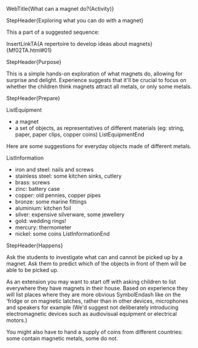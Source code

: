 WebTitle{What can a magnet do?(Activity)}

StepHeader{Exploring what you can do with a magnet}

This a part of a suggested sequence:

InsertLinkTA{A repertoire to develop ideas about magnets}{Mf02TA.html#01}

StepHeader{Purpose}

This is a simple hands-on exploration of what magnets do, allowing for surprise and delight. Experience suggests that it&apos;ll be crucial to focus on whether the children think magnets attract all metals, or only some metals.

StepHeader{Prepare}

ListEquipment
- a magnet
- a set of objects, as representatives of different materials (eg: string, paper, paper clips, copper coins)
ListEquipmentEnd

Here are some suggestions for everyday objects made of different metals.

ListInformation
- iron and steel: nails and screws
- stainless steel: some kitchen sinks, cutlery
- brass: screws
- zinc: battery case
- copper: old pennies, copper pipes
- bronze: some marine fittings
- aluminium: kitchen foil
- silver: expensive silverware, some jewellery
- gold: wedding rings!
- mercury: thermometer
- nickel: some coins
ListInformationEnd


StepHeader{Happens}

Ask the students to investigate what can and cannot be picked up by a magnet.  Ask them to predict which of the objects in front of them will be able to be picked up.

As an extension you may want to start off with asking children to list everywhere they have magnets in their house.  Based on experience they will list places where they are more obvious SymbolEndash like on the ‘fridge or on magnetic latches, rather than in other devices, microphones and speakers for example (We&apos;d suggest not deliberately introducing electromagnetic devices such as audiovisual equipment or electrical motors.)

You might also have to hand a supply of coins from different countries: some contain magnetic metals, some do not.
